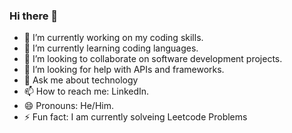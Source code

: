### Hi there 👋

- 🔭 I’m currently working on my coding skills.
- 🌱 I’m currently learning coding languages.
- 👯 I’m looking to collaborate on software development projects.
- 🤔 I’m looking for help with APIs and frameworks.
- 💬 Ask me about technology
- 📫 How to reach me: LinkedIn.
- 😄 Pronouns: He/Him.
- ⚡ Fun fact: I am currently solveing Leetcode Problems
